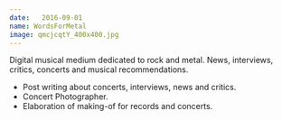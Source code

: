 ```yaml
---
date:   2016-09-01
name: WordsForMetal
image: qmcjcqtY_400x400.jpg
---
```

Digital musical medium dedicated to rock and metal. News, interviews, critics, concerts and musical recommendations.
- Post writing about concerts, interviews, news and critics.
- Concert Photographer.
- Elaboration of making-of for records and concerts.